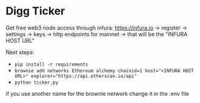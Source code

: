 # Digg Ticker

Get free web3 node access through infura: https://infura.io -> register -> settings -> keys -> http endpoints for mainnet -> that will be the "INFURA HOST URL" 

Next steps:

* `pip install -r requirements`
* `brownie add networks Ethereum alchemy chainid=1 host="<INFURA HOST URL>" explorer="https://api.etherscan.io/api"`
* `python ticker.py`

if you use another name for the brownie network change it in the .env file
